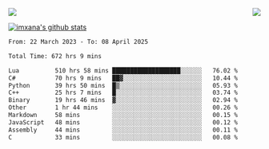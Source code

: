 <p>
  <a href="https://count.getloli.com/"><img src="https://count.getloli.com/get/@xana.readme?theme=moebooru-h"></a>
  <img src="https://weather-icon.journeyad.repl.co/@hangzhou?v=1" align="right">
</p>


<a href="https://github.com/imxana"><img align="center" src="https://github-readme-stats.vercel.app/api?username=imxana&show_icons=true&include_all_commits=true&hide_border=tru&custom_title=imxana%27s%20Github%20Stats" alt="imxana's github stats" /></a> 

<!--START_SECTION:waka-->

```txt
From: 22 March 2023 - To: 08 April 2025

Total Time: 672 hrs 9 mins

Lua          510 hrs 58 mins ███████████████████░░░░░░   76.02 %
C#           70 hrs 9 mins   ██▓░░░░░░░░░░░░░░░░░░░░░░   10.44 %
Python       39 hrs 50 mins  █▒░░░░░░░░░░░░░░░░░░░░░░░   05.93 %
C++          25 hrs 7 mins   █░░░░░░░░░░░░░░░░░░░░░░░░   03.74 %
Binary       19 hrs 46 mins  ▓░░░░░░░░░░░░░░░░░░░░░░░░   02.94 %
Other        1 hr 44 mins    ░░░░░░░░░░░░░░░░░░░░░░░░░   00.26 %
Markdown     58 mins         ░░░░░░░░░░░░░░░░░░░░░░░░░   00.15 %
JavaScript   48 mins         ░░░░░░░░░░░░░░░░░░░░░░░░░   00.12 %
Assembly     44 mins         ░░░░░░░░░░░░░░░░░░░░░░░░░   00.11 %
C            33 mins         ░░░░░░░░░░░░░░░░░░░░░░░░░   00.08 %
```

<!--END_SECTION:waka-->
